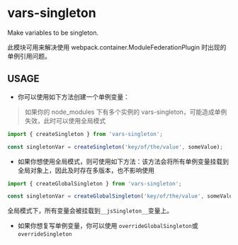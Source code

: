 # vars-singleton

Make variables to be singleton.

此模块可用来解决使用 webpack.container.ModuleFederationPlugin 时出现的单例引用问题。

## USAGE

- 你可以使用如下方法创建一个单例变量：

> 如果你的 node_modules 下有多个实例的 vars-singleton，可能造成单例失效，此时可以使用全局模式

```ts
import { createSingleton } from 'vars-singleton';

const singletonVar = createSingleton('key/of/the/value', someValue);
```

- 如果你想使用全局模式，则可使用如下方法：该方法会将所有单例变量挂载到全局对象上，因此及时存在多版本，也不影响使用

```ts
import { createGlobalSingleton } from 'vars-singleton';

const singletonVar = createGlobalSingleton('key/of/the/value', someValue);
```

全局模式下，所有变量会被挂载到`__jsSingleton__`变量上。

- 如果你想复写单例变量，你可以使用 `overrideGlobalSingleton`或`overrideSingleton`
